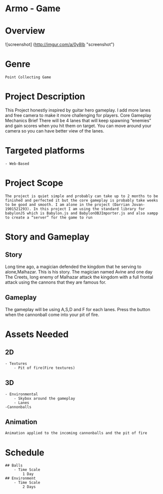# Armo - Game 

# Overview
![screenshot] (http://imgur.com/a/0y8Ib "screenshot")
 
# Genre
	Point Collecting Game

# Project Description 
This Project honestly inspired by guitar hero gameplay. I add more lanes and free camera to make it more challenging for players.
Core Gameplay Mechanics Brief
	There will be 4 lanes that will keep spawning “enemies” and gain scores when you hit them on target. You can move around your camera so you can have better view of the lanes.
	
# Targeted platforms
	- Web-Based

# Project Scope 
	The project is quiet simple and probably can take up to 2 months to be finished and perfected it but the core gameplay is probably take weeks to be good and smooth. I am alone in the project (Darrian Jovan-1901521293). In this project I am using the standard library for babylonJS which is Babylon.js and BabylonOBJImporter.js and also xampp to create a “server” for the game to run
	
# Story and Gameplay

## Story 
Long time ago, a magician defended the kingdom that he serving to alone,Malhazar. This is his story. The magician named Avine and one day The Creets, long enemy of Malhazar attack the kingdom with a full frontal attack using the cannons that they are famous for. 
## Gameplay 
The gameplay will be using A,S,D and F for each lanes. Press the button when the cannonball come into your pit of fire.




# Assets Needed

## 2D
	- Textures
		- Pit of fire(Fire textures)
	
## 3D
	- Environmental 
		- Skybox around the gameplay
		- Lanes
	-Cannonballs
		
## Animation
	Animation applied to the incoming cannonballs and the pit of fire
			


# Schedule
	## Balls
		- Time Scale
			1 Day
	## Environment
		- Time Scale
			2 Days
